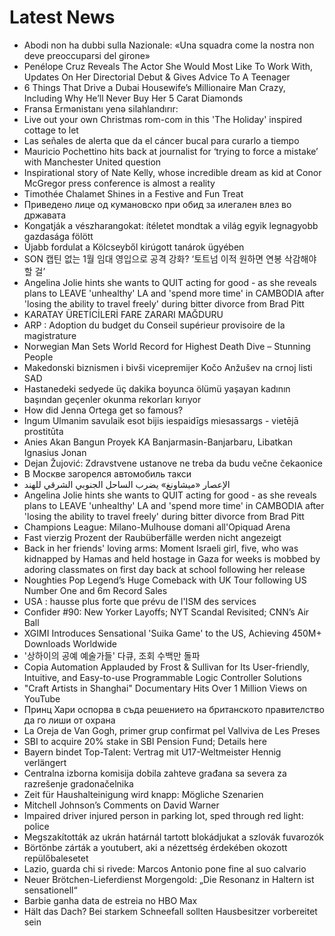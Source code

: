# Latest News
-  Abodi non ha dubbi sulla Nazionale: «Una squadra come la nostra non deve preoccuparsi del girone»
-  Penélope Cruz Reveals The Actor She Would Most Like To Work With, Updates On Her Directorial Debut & Gives Advice To A Teenager
-  6 Things That Drive a Dubai Housewife’s Millionaire Man Crazy, Including Why He’ll Never Buy Her 5 Carat Diamonds
-  Fransa Ermənistanı yenə silahlandırır:
-  Live out your own Christmas rom-com in this 'The Holiday' inspired cottage to let
-  Las señales de alerta que da el cáncer bucal para curarlo a tiempo
-  Mauricio Pochettino hits back at journalist for ‘trying to force a mistake’ with Manchester United question
-  Inspirational story of Nate Kelly, whose incredible dream as kid at Conor McGregor press conference is almost a reality
-  Timothée Chalamet Shines in a Festive and Fun Treat
-  Приведено лице од кумановско при обид за илегален влез во државата
-  Kongatják a vészharangokat: ítéletet mondtak a világ egyik legnagyobb gazdasága fölött
-  Újabb fordulat a Kölcseyből kirúgott tanárok ügyében
-  SON 캡틴 없는 1월 임대 영입으로 공격 강화? ‘토트넘 이적 원하면 연봉 삭감해야 할 걸’
-  Angelina Jolie hints she wants to QUIT acting for good - as she reveals plans to LEAVE 'unhealthy' LA and 'spend more time' in CAMBODIA after 'losing the ability to travel freely' during bitter divorce from Brad Pitt
-  KARATAY ÜRETİCİLERİ FARE ZARARI MAĞDURU
-  ARP : Adoption du budget du Conseil supérieur provisoire de la magistrature
-  Norwegian Man Sets World Record for Highest Death Dive – Stunning People
-  Makedonski biznismen i bivši vicepremijer Kočo Anžušev na crnoj listi SAD
-  Hastanedeki sedyede üç dakika boyunca ölümü yaşayan kadının başından geçenler okunma rekorları kırıyor
-  How did Jenna Ortega get so famous?
-  Ingum Ulmanim savulaik esot bijis iespaidīgs miesassargs - vietējā prostitūta
-  Anies Akan Bangun Proyek KA Banjarmasin-Banjarbaru, Libatkan Ignasius Jonan
-  Dejan Žujović: Zdravstvene ustanove ne treba da budu večne čekaonice
-  В Москве загорелся автомобиль такси
-  الإعصار «ميشاونغ» يضرب الساحل الجنوبي الشرقي للهند
-  Angelina Jolie hints she wants to QUIT acting for good - as she reveals plans to LEAVE 'unhealthy' LA and 'spend more time' in CAMBODIA after 'losing the ability to travel freely' during bitter divorce from Brad Pitt
-  Champions League: Milano-Mulhouse domani all'Opiquad Arena
-  Fast vierzig Prozent der Raubüberfälle werden nicht angezeigt
-  Back in her friends' loving arms: Moment Israeli girl, five, who was kidnapped by Hamas and held hostage in Gaza for weeks is mobbed by adoring classmates on first day back at school following her release
-  Noughties Pop Legend’s Huge Comeback with UK Tour following US Number One and 6m Record Sales
-  USA : hausse plus forte que prévu de l'ISM des services
-  Confider #90: New Yorker Layoffs; NYT Scandal Revisited; CNN’s Air Ball
-  XGIMI Introduces Sensational 'Suika Game' to the US, Achieving 450M+ Downloads Worldwide
-  '상하이의 공예 예술가들' 다큐, 조회 수백만 돌파
-  Copia Automation Applauded by Frost & Sullivan for Its User-friendly, Intuitive, and Easy-to-use Programmable Logic Controller Solutions
-  "Craft Artists in Shanghai" Documentary Hits Over 1 Million Views on YouTube
-  Принц Хари оспорва в съдa решението на британското правителство да го лиши от охрана
-  La Oreja de Van Gogh, primer grup confirmat pel Vallviva de Les Preses
-  SBI to acquire 20% stake in SBI Pension Fund; Details here
-  Bayern bindet Top-Talent: Vertrag mit U17-Weltmeister Hennig verlängert
-  Centralna izborna komisija dobila zahteve građana sa severa za razrešenje gradonačelnika
-  Zeit für Haushalteinigung wird knapp: Mögliche Szenarien
-  Mitchell Johnson’s Comments on David Warner
-  Impaired driver injured person in parking lot, sped through red light: police
-  Megszakították az ukrán határnál tartott blokádjukat a szlovák fuvarozók
-  Börtönbe zárták a youtubert, aki a nézettség érdekében okozott repülőbalesetet
-  Lazio, guarda chi si rivede: Marcos Antonio pone fine al suo calvario
-  Neuer Brötchen-Lieferdienst Morgengold: „Die Resonanz in Haltern ist sensationell“
-  Barbie ganha data de estreia no HBO Max
-  Hält das Dach? Bei starkem Schneefall sollten Hausbesitzer vorbereitet sein
